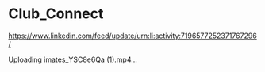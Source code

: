 # Club_Connect
https://www.linkedin.com/feed/update/urn:li:activity:7196577252371767296/


Uploading imates_YSC8e6Qa (1).mp4…

